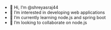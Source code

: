 - 👋 Hi, I’m @shreyasraj44
- 👀 I’m interested in developing web applications
- 🌱 I’m currently learning node.js and spring boot
- 💞️ I’m looking to collaborate on node.js

<!---
shreyasraj44/shreyasraj44 is a ✨ special ✨ repository because its `README.md` (this file) appears on your GitHub profile.
You can click the Preview link to take a look at your changes.
--->
